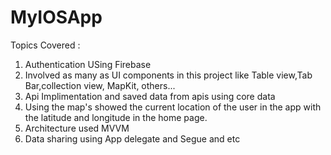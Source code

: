 # MyIOSApp

Topics Covered :
 1. Authentication USing Firebase
 2. Involved as many as UI components in this project like Table view,Tab Bar,collection view, MapKit, others...
 3. Api Implimentation and saved data from apis using core data
 4. Using the map's showed the current location of the user in the app with the latitude and longitude in the home page.
 5. Architecture used MVVM
 6. Data sharing using App delegate and Segue and etc
